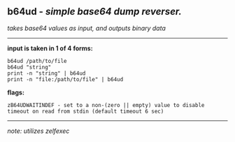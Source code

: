 ‎
=

## b64ud - *simple base64 dump reverser.*

*takes base64 values as input, and outputs binary data*

---------------------------------------------------------------------

**input is taken in 1 of 4 forms:**

    b64ud /path/to/file
    b64ud "string"
    print -n "string" | b64ud
    print -n "file:/path/to/file" | b64ud


**flags:**

    zB64UDWAITINDEF - set to a non-(zero || empty) value to disable timeout on read from stdin (default timeout 6 sec)

--------------------------------------------------------------------

*note: utilizes zelfexec*
